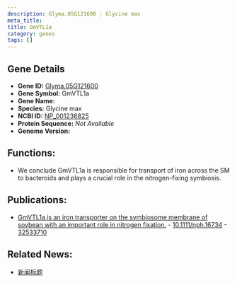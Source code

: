 ```yaml
---
description: Glyma.05G121600 ; Glycine max
meta_title:
title: GmVTL1a
category: genes
tags: []
---
```


## Gene Details
- **Gene ID:**	[Glyma.05G121600](https://www.maizegdb.org/gene_center/gene/Glyma.05G121600)
- **Gene Symbol:** GmVTL1a
- **Gene Name:** 
- **Species:** Glycine max
- **NCBI ID:** [ NP_001236825 ]()
- **Protein Sequence:** *Not Available*
- **Genome Version:** []()

## Functions:
   - We conclude GmVTL1a is responsible for transport of iron across the SM to bacteroids and plays a crucial role in the nitrogen-fixing symbiosis.

## Publications:
   - [GmVTL1a is an iron transporter on the symbiosome membrane of soybean with an important role in nitrogen fixation.]( https://nph.onlinelibrary.wiley.com/doi/10.1111/nph.16734 ) - [10.1111/nph.16734]( https://nph.onlinelibrary.wiley.com/doi/10.1111/nph.16734 ) - [32533710](https://pubmed.ncbi.nlm.nih.gov/32533710/)

## Related News:
   - [新闻标题](https://mp.weixin.qq.com/s?__biz=Mzg3MDEwNDEyMg==&mid=2247492502&idx=2&sn=6729d5ac67fbfcf3c9241826b533b8c6&chksm=ce904ec3f9e7c7d5a169aa855552a77acbef580b3939d4b76720e05ef12c20cefa4bfdc198c8&scene=27#wechat_redirect)
